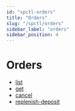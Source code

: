 ```yaml
---
id: "spctl-orders"
title: "Orders"
slug: "/spctl/orders"
sidebar_label: "orders"
sidebar_position: 4
---
```


# Orders

* [list](/testnet/spctl/orders/list)
* [get](/testnet/spctl/orders/get)
* [cancel](/testnet/spctl/orders/cancel)
* [replenish-deposit](/testnet/spctl/orders/replenish-deposit)